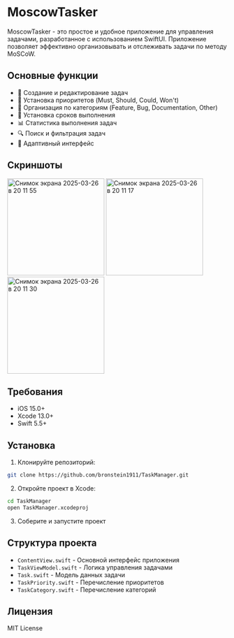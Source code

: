 # MoscowTasker

MoscowTasker - это простое и удобное приложение для управления задачами, разработанное с использованием SwiftUI. Приложение позволяет эффективно организовывать и отслеживать задачи по методу MoSCoW.

## Основные функции

- 📝 Создание и редактирование задач
- 🎯 Установка приоритетов (Must, Should, Could, Won't)
- 📁 Организация по категориям (Feature, Bug, Documentation, Other)
- 📅 Установка сроков выполнения
- 📊 Статистика выполнения задач
- 🔍 Поиск и фильтрация задач
- 📱 Адаптивный интерфейс
  
## Скриншоты
<img width="222" alt="Снимок экрана 2025-03-26 в 20 11 55" src="https://github.com/user-attachments/assets/8b75f60e-3d16-45e2-beb1-d200ec07d033" />
<img width="222" alt="Снимок экрана 2025-03-26 в 20 11 17" src="https://github.com/user-attachments/assets/f1e216f3-23c7-458f-bd47-922382794fac" />
<img width="222" alt="Снимок экрана 2025-03-26 в 20 11 30" src="https://github.com/user-attachments/assets/1296b474-bab8-4757-8b33-97ab253a299d" />


## Требования

- iOS 15.0+
- Xcode 13.0+
- Swift 5.5+

## Установка

1. Клонируйте репозиторий:
```bash
git clone https://github.com/bronstein1911/TaskManager.git
```

2. Откройте проект в Xcode:
```bash
cd TaskManager
open TaskManager.xcodeproj
```

3. Соберите и запустите проект

## Структура проекта

- `ContentView.swift` - Основной интерфейс приложения
- `TaskViewModel.swift` - Логика управления задачами
- `Task.swift` - Модель данных задачи
- `TaskPriority.swift` - Перечисление приоритетов
- `TaskCategory.swift` - Перечисление категорий

## Лицензия

MIT License
